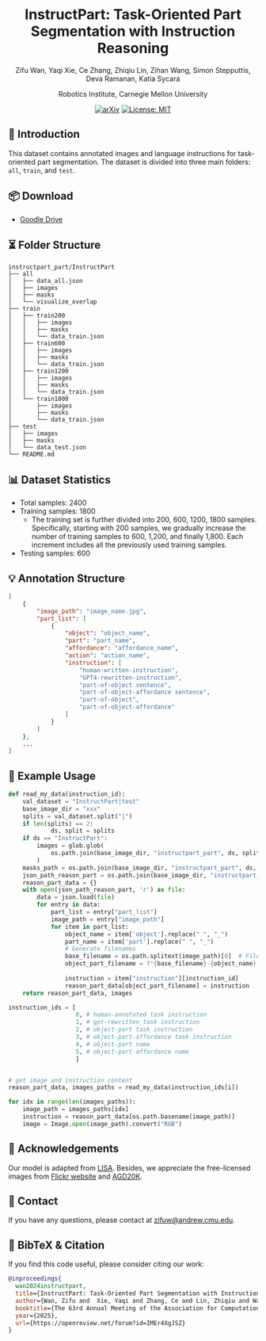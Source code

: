 <div align="center">
<h1> InstructPart: Task-Oriented Part Segmentation with Instruction Reasoning
</h1>

Zifu Wan, Yaqi Xie, Ce Zhang, Zhiqiu Lin, Zihan Wang, Simon Stepputtis, Deva Ramanan, Katia Sycara</sup>

 Robotics Institute, Carnegie Mellon University

[![arXiv](https://img.shields.io/badge/arXiv-2404.04256-b31b1b.svg)](https://arxiv.org/abs/2404.04256) [![License: MIT](https://img.shields.io/badge/License-MIT-yellow.svg)](https://opensource.org/licenses/MIT)

</div>

## 👀 Introduction

This dataset contains annotated images and language instructions for task-oriented part segmentation. The dataset is divided into three main folders: `all`, `train`, and `test`.

## 📦 Download
- [Goodle Drive](https://drive.google.com/drive/folders/1b876tX1wdy-jbyLvGSmZkAS4U5DuXlST?usp=drive_link)

## ⏳ Folder Structure

```plaintext
instructpart_part/InstructPart
├── all
│   ├── data_all.json
│   ├── images
│   ├── masks
│   └── visualize_overlap
├── train
│   ├── train200
│   │   ├── images
│   │   ├── masks
│   │   └── data_train.json
│   ├── train600
│   │   ├── images
│   │   ├── masks
│   │   └── data_train.json
│   ├── train1200
│   │   ├── images
│   │   ├── masks
│   │   └── data_train.json
│   └── train1800
│       ├── images
│       ├── masks
│       └── data_train.json
├── test
│   ├── images
│   ├── masks
│   └── data_test.json
└── README.md
```

## 📊 Dataset Statistics
- Total samples: 2400
- Training samples: 1800
    - The training set is further divided into 200, 600, 1200, 1800 samples. Specifically, starting with 200 samples, we gradually increase the number of training samples to 600, 1,200, and finally 1,800. Each increment includes all the previously used training samples.
- Testing samples: 600

## 💡 Annotation Structure
```json
[
    {
        "image_path": "image_name.jpg",
        "part_list": [
            {
                "object": "object_name",
                "part": "part_name",
                "affordance": "affordance_name",
                "action": "action_name",
                "instruction": [
                    "human-written-instruction",
                    "GPT4-rewritten-instruction",
                    "part-of-object sentence",
                    "part-of-object-affordance sentence",
                    "part-of-object",
                    "part-of-object-affordance"
                ]
            }
        ]
    },
    ...
]
```

## 🌰 Example Usage
```python
def read_my_data(instruction_id):
    val_dataset = "InstructPart|test"
    base_image_dir = "xxx"
    splits = val_dataset.split("|")
    if len(splits) == 2:
            ds, split = splits
    if ds == "InstructPart":
        images = glob.glob(
            os.path.join(base_image_dir, "instructpart_part", ds, split, "images", "*.jpg")
        )
    masks_path = os.path.join(base_image_dir, "instructpart_part", ds, split, "masks")
    json_path_reason_part = os.path.join(base_image_dir, "instructpart_part", ds, split, "data_" + split +".json")
    reason_part_data = {}
    with open(json_path_reason_part, 'r') as file:
        data = json.load(file)
        for entry in data:
            part_list = entry["part_list"]
            image_path = entry["image_path"]
            for item in part_list:
                object_name = item['object'].replace(" ", "_")
                part_name = item['part'].replace(" ", "_")
                # Generate filenames
                base_filename = os.path.splitext(image_path)[0]  # Filename without extension
                object_part_filename = f"{base_filename}-{object_name}-{part_name}.jpg"
                
                instruction = item["instruction"][instruction_id]
                reason_part_data[object_part_filename] = instruction
    return reason_part_data, images

instruction_ids = [
                   0, # human-annotated task instruction
                   1, # gpt-rewritten task instruction
                   2, # object-part task instruction
                   3, # object-part-affordance task instruction
                   4, # object-part name
                   5, # object-part-affordance name
                   ]


# get image and instruction content
reason_part_data, images_paths = read_my_data(instruction_ids[i])

for idx in range(len(images_paths)):
    image_path = images_paths[idx]
    instruction = reason_part_data[os.path.basename(image_path)]
    image = Image.open(image_path).convert("RGB")
```

## 🙏 Acknowledgements

Our model is adapted from [LISA](https://github.com/dvlab-research/LISA). Besides, we appreciate the free-licensed images from [Flickr website](https://www.flickr.com/) and [AGD20K](https://github.com/lhc1224/Cross-View-AG).

## 📧 Contact

If you have any questions, please  contact at [zifuw@andrew.cmu.edu](mailto:zifuw@andrew.cmu.edu).

## 📌 BibTeX & Citation

If you find this code useful, please consider citing our work:

```bibtex
@inproceedings{
  wan2024instructpart,
  title={InstructPart: Task-Oriented Part Segmentation with Instruction Reasoning},
  author={Wan, Zifu and  Xie, Yaqi and Zhang, Ce and Lin, Zhiqiu and Wang, Zihan and Stepputtis, Simon and Ramanan, Deva and Sycara, Katia},
  booktitle={The 63rd Annual Meeting of the Association for Computational Linguistics},
  year={2025},
  url={https://openreview.net/forum?id=IMEr4XgJSZ}
}
```